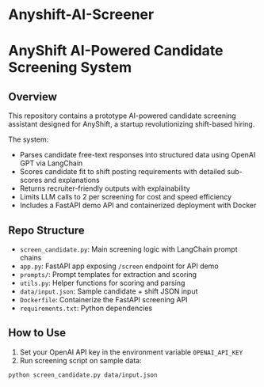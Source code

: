 # Anyshift-AI-Screener
# AnyShift AI-Powered Candidate Screening System

## Overview
This repository contains a prototype AI-powered candidate screening assistant designed for AnyShift, a startup revolutionizing shift-based hiring.

The system:
- Parses candidate free-text responses into structured data using OpenAI GPT via LangChain
- Scores candidate fit to shift posting requirements with detailed sub-scores and explanations
- Returns recruiter-friendly outputs with explainability
- Limits LLM calls to 2 per screening for cost and speed efficiency
- Includes a FastAPI demo API and containerized deployment with Docker

## Repo Structure
- `screen_candidate.py`: Main screening logic with LangChain prompt chains
- `app.py`: FastAPI app exposing `/screen` endpoint for API demo
- `prompts/`: Prompt templates for extraction and scoring
- `utils.py`: Helper functions for scoring and parsing
- `data/input.json`: Sample candidate + shift JSON input
- `Dockerfile`: Containerize the FastAPI screening API
- `requirements.txt`: Python dependencies

## How to Use

1. Set your OpenAI API key in the environment variable `OPENAI_API_KEY`
2. Run screening script on sample data:

```bash
python screen_candidate.py data/input.json